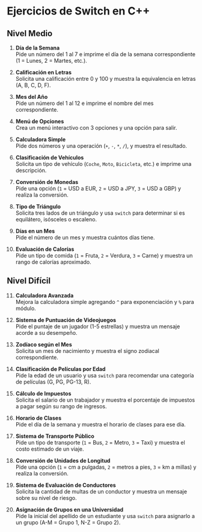 # Ejercicios de Switch en C++

## Nivel Medio

1. **Día de la Semana**  
   Pide un número del 1 al 7 e imprime el día de la semana correspondiente (1 = Lunes, 2 = Martes, etc.).

2. **Calificación en Letras**  
   Solicita una calificación entre 0 y 100 y muestra la equivalencia en letras (A, B, C, D, F).

3. **Mes del Año**  
   Pide un número del 1 al 12 e imprime el nombre del mes correspondiente.

4. **Menú de Opciones**  
   Crea un menú interactivo con 3 opciones y una opción para salir.

5. **Calculadora Simple**  
   Pide dos números y una operación (`+`, `-`, `*`, `/`), y muestra el resultado.

6. **Clasificación de Vehículos**  
   Solicita un tipo de vehículo (`Coche`, `Moto`, `Bicicleta`, etc.) e imprime una descripción.

7. **Conversión de Monedas**  
   Pide una opción (`1` = USD a EUR, `2` = USD a JPY, `3` = USD a GBP) y realiza la conversión.

8. **Tipo de Triángulo**  
   Solicita tres lados de un triángulo y usa `switch` para determinar si es equilátero, isósceles o escaleno.

9. **Días en un Mes**  
   Pide el número de un mes y muestra cuántos días tiene.

10. **Evaluación de Calorías**  
    Pide un tipo de comida (`1` = Fruta, `2` = Verdura, `3` = Carne) y muestra un rango de calorías aproximado.

## Nivel Difícil

11. **Calculadora Avanzada**  
    Mejora la calculadora simple agregando `^` para exponenciación y `%` para módulo.

12. **Sistema de Puntuación de Videojuegos**  
    Pide el puntaje de un jugador (1-5 estrellas) y muestra un mensaje acorde a su desempeño.

13. **Zodíaco según el Mes**  
    Solicita un mes de nacimiento y muestra el signo zodiacal correspondiente.

14. **Clasificación de Películas por Edad**  
    Pide la edad de un usuario y usa `switch` para recomendar una categoría de películas (G, PG, PG-13, R).

15. **Cálculo de Impuestos**  
    Solicita el salario de un trabajador y muestra el porcentaje de impuestos a pagar según su rango de ingresos.

16. **Horario de Clases**  
    Pide el día de la semana y muestra el horario de clases para ese día.

17. **Sistema de Transporte Público**  
    Pide un tipo de transporte (`1` = Bus, `2` = Metro, `3` = Taxi) y muestra el costo estimado de un viaje.

18. **Conversión de Unidades de Longitud**  
    Pide una opción (`1` = cm a pulgadas, `2` = metros a pies, `3` = km a millas) y realiza la conversión.

19. **Sistema de Evaluación de Conductores**  
    Solicita la cantidad de multas de un conductor y muestra un mensaje sobre su nivel de riesgo.

20. **Asignación de Grupos en una Universidad**  
    Pide la inicial del apellido de un estudiante y usa `switch` para asignarlo a un grupo (A-M = Grupo 1, N-Z = Grupo 2).

